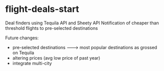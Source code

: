 # flight-deals-start

Deal finders using Tequila API and Sheety API
Notification of cheaper than threshold flights to pre-selected destinations

Future changes:
- pre-selected destinations ---> most popular destinations as grossed on Tequila
- altering prices (avg low price of past year)
- integrate multi-city
